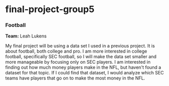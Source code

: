 # final-project-group5
### Football

**Team:** Leah Lukens

My final project will be using a data set I used in a previous project. It is about football, both college and pro. I am more interested in college football, specifically SEC football, so I will make the data set smaller and more manageable by focusing only on SEC players. I am interested in finding out how much money players make in the NFL, but haven't found a dataset for that topic. If I could find that dataset, I would analyze which SEC teams have players that go on to make the most money in the NFL. 

